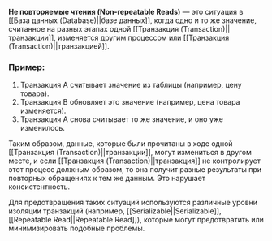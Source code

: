 **Не повторяемые чтения (Non-repeatable Reads)** — это ситуация в [[База данных (Database)||базе данных]], когда одно и то же значение, считанное на разных этапах одной [[Транзакция (Transaction)||транзакции]], изменяется другим процессом или [[Транзакция (Transaction)||транзакцией]].

### Пример:

1. Транзакция A считывает значение из таблицы (например, цену товара).
2. Транзакция B обновляет это значение (например, цена товара изменяется).
3. Транзакция A снова считывает то же значение, и оно уже изменилось.

Таким образом, данные, которые были прочитаны в ходе одной [[Транзакция (Transaction)||транзакции]], могут измениться в другом месте, и если [[Транзакция (Transaction)||транзакция]] не контролирует этот процесс должным образом, то она получит разные результаты при повторных обращениях к тем же данным. Это нарушает консистентность.

Для предотвращения таких ситуаций используются различные уровни изоляции транзакций (например, [[Serializable||Serializable]], [[Repeatable Read||Repeatable Read]]), которые могут предотвратить или минимизировать подобные проблемы.
